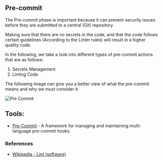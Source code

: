 ## Pre-commit

The Pre-commit phase is important because it can prevent security issues before they are submitted to a central (Git) repository.

Making sure that there are no secrets in the code, and that the code follows certain guidelines (According to the Linter rules) will result in a higher quality code.

In the following, we take a look into different types of pre-commit actions that are as follows:
1. Secrets Management
2. Linting Code


The following image can give you a better view of what the pre-commit means and why we must consider it. 

![Pre Commit](/document/assets/images/pre-commit.png)

## Tools:

+ [Pre-Commit](https://pre-commit.com/) - A framework for managing and maintaining multi-language pre-commit hooks.


### References

+ [Wikipedia - Lint (software)](https://en.wikipedia.org/wiki/Lint_(software))